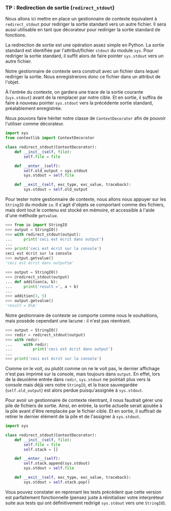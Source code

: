 ### TP : Redirection de sortie (`redirect_stdout`)

Nous allons ici mettre en place un gestionnaire de contexte équivalent à `redirect_stdout` pour rediriger la sortie standard vers un autre fichier.
Il sera aussi utilisable en tant que décorateur pour rediriger la sortie standard de fonctions.

La redirection de sortie est une opération assez simple en Python.
La sortie standard est identifiée par l'attribut/fichier `stdout` du module `sys`.
Pour rediriger la sortie standard, il suffit alors de faire pointer `sys.stdout` vers un autre fichier.

Notre gestionnaire de contexte sera construit avec un fichier dans lequel rediriger la sortie.
Nous enregistrerons donc ce fichier dans un attribut de l'objet.

À l'entrée du contexte, on gardera une trace de la sortie courante (`sys.stdout`) avant de la remplacer par notre cible.
Et en sortie, il suffira de faire à nouveau pointer `sys.stdout` vers la précédente sortie standard, préalablement enregistrée.

Nous pouvons faire hériter notre classe de `ContextDecorator` afin de pouvoir l'utiliser comme décorateur.

```python
import sys
from contextlib import ContextDecorator

class redirect_stdout(ContextDecorator):
    def __init__(self, file):
        self.file = file

    def __enter__(self):
        self.old_output = sys.stdout
        sys.stdout = self.file

    def __exit__(self, exc_type, exc_value, traceback):
        sys.stdout = self.old_output
```

Pour tester notre gestionnaire de contexte, nous allons nous appuyer sur les `StringIO` du module `io`.
Il s'agit d'objets se comportant comme des fichiers, mais dont tout le contenu est stocké en mémoire, et accessible à l'aide d'une méthode `getvalue`.

```python
>>> from io import StringIO
>>> output = StringIO()
>>> with redirect_stdout(output):
...     print('ceci est écrit dans output')
...
>>> print('ceci est écrit sur la console')
ceci est écrit sur la console
>>> output.getvalue()
'ceci est écrit dans output\n'
```

```python
>>> output = StringIO()
>>> @redirect_stdout(output)
... def addition(a, b):
...     print('result =', a + b)
...
>>> addition(3, 5)
>>> output.getvalue()
'result = 8\n'
```

Notre gestionnaire de contexte se comporte comme nous le souhaitions, mais possède cependant une lacune : il n'est pas réentrant.

```python
>>> output = StringIO()
>>> redir = redirect_stdout(output)
>>> with redir:
...     with redir:
...         print('ceci est écrit dans output')
...
>>> print('ceci est écrit sur la console')
```

Comme on le voit, ou plutôt comme on ne le voit pas, le dernier affichage n'est pas imprimé sur la console, mais toujours dans `output`.
En effet, lors de la deuxième entrée dans `redir`, `sys.stdout` ne pointait plus vers la console mais déjà vers notre `StringIO`, et la trace sauvegardée (`self.old_output`) est alors perdue puisqu'assignée à `sys.stdout`.

Pour avoir un gestionnaire de contexte réentrant, il nous faudrait gérer une pile de fichiers de sortie.
Ainsi, en entrée, la sortie actuelle serait ajoutée à la pile avant d'être remplacée par le fichier cible.
Et en sortie, il suffirait de retirer le dernier élément de la pile et de l'assigner à `sys.stdout`.

```python
import sys

class redirect_stdout(ContextDecorator):
    def __init__(self, file):
        self.file = file
        self.stack = []

    def __enter__(self):
        self.stack.append(sys.stdout)
        sys.stdout = self.file

    def __exit__(self, exc_type, exc_value, traceback):
        sys.stdout = self.stack.pop()
```

Vous pouvez constater en reprenant les tests précédent que cette version est parfaitement fonctionnelle (pensez juste à réinitialiser votre interpréteur suite aux tests qui ont définitivement redirigé `sys.stdout` vers une `StringIO`).

